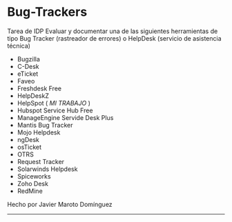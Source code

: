 # Bug-Trackers
Tarea de IDP 
Evaluar y documentar una de las siguientes herramientas de tipo Bug Tracker (rastreador de errores) o HelpDesk (servicio de asistencia técnica)

* Bugzilla
* C-Desk
* eTicket
* Faveo
* Freshdesk Free
* HelpDeskZ
* HelpSpot ( *MI TRABAJO* )
* Hubspot Service Hub Free
* ManageEngine Servide Desk Plus
* Mantis Bug Tracker
* Mojo Helpdesk
* ngDesk
* osTicket
* OTRS
* Request Tracker
* Solarwinds Helpdesk
* Spiceworks
* Zoho Desk
* RedMine

Hecho por Javier Maroto Domínguez
__________________________________
